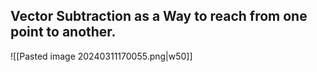 
## Vector Subtraction as a Way to reach from one point to another.
![[Pasted image 20240311170055.png|w50]]



